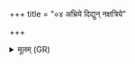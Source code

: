+++
title = "०४ अभ्रिये दिद्युन् नक्षत्रिये"

+++
<details><summary>मूलम् (GR)</summary>

अभ्रिये दिद्युन् नक्षत्रिये  
या विश्वावसुं गन्धर्वं सचध्वे ।  
ताभ्यो वो देवीर् नम इत् कृणोमि ॥
</details>